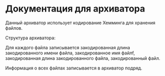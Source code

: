 # Документация для архиватора

Данный архиватор использует кодирование Хемминга для хранения файлов.

Структура архиватора:

Для каждого файла записывается закодированная длина закодированного имени файла, закодированное имя файлf, закодированная длина закодированного файла, закодированный файл.

Информация о всех файлах записывается в архиватор подряд.

